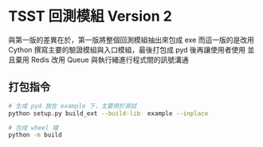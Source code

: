 # TSST 回測模組 Version 2
與第一版的差異在於，第一版將整個回測模組抽出來包成 exe
而這一版的是改用 Cython 撰寫主要的驗證模組與入口模組，最後打包成 pyd 後再讓使用者使用
並且棄用 Redis 改用 Queue 與執行緒進行程式間的訊號溝通

## 打包指令
```bash
# 生成 pyd 放在 example 下，主要用於測試
python setup.py build_ext --build-lib  example --inplace
```

```bash
# 包成 wheel 檔
python -m build
```
